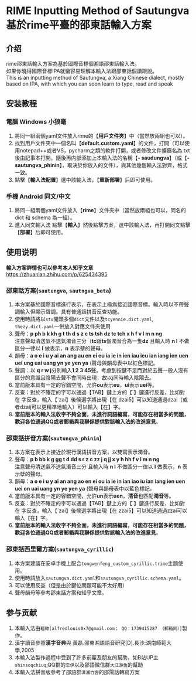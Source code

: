 # RIME Inputting Method of Sautungva<br>基於rime平臺的邵東話輸入方案

## 介绍
rime邵東話輸入方案為基於國際音標個湘語邵東話輸入法。  
如果你曉得國際音標IPA就蠻容易理解本輸入法跟邵東話個讀跟說。  
This is an inputting method of Sautungva, a Xiang Chinese dialect, mostly based on IPA, with which you can soon learn to type, read and speak

## 安装教程

### 電腦 Windows 小狼毫

1.  將同一組兩個yaml文件放入rime的【**用戶文件夾**】中（當然放兩組也可以）。
2.  找到用戶文件夾中一個名叫【**default.custom.yaml**】的文件，打開（可以使用notepad++或者VS，pycharm之類的軟件打開，或者修改文件擴展名為.txt後由記事本打開，隨後再内部添加上本輸入法的名稱【**\- saudungva**】（或【**\- sautungva_phinin**】，取決於你放入的文件），與其他幾個輸入法對齊，格式一致。
3.  點擊【**輸入法配置**】選中該輸入法，【**重新部署**】后即可使用。 

### 手機 Android 同文/中文

1.  將同一組兩個yaml文件放入【**rime**】文件夾中（當然放兩組也可以，同名的 dict 和 schema 為一組）。
3.  進入同文輸入法 點擊【**輸入**】然後點擊方案，選中該輸入法，再打開同文點擊【**部署**】后即可使用。

## 使用说明

**輸入方案詳情也可以參考本人知乎文章**https://zhuanlan.zhihu.com/p/625434395

### 邵東話方案(`sautungva`, `sautngva_beta`)

1.  本方案基於國際音標進行表示，在表示上極爲接近國際音標。輸入時以不帶聲調輸入但顯示聲調。具有普通話拼音反查功能。
2.  使用時請將以`stv`開頭多個`dict`文件以及`tcyennie.dict.yaml`, `thezy.dict.yaml`一併放入對應文件夾使用
3.  聲母：**p ph b k kh g t th d s z c ts tsh dz tc tch x h f v l m n ng**<br>注意聲母清送氣不送氣濁音三分（**tc**跟**ts**個濁音合為一隻**dz** 且輸入時 **n l** 不做區分一律以 **l** 做表示，**n** 表示孽的聲母。
4.  韻母：**a o e i u y ai an ang au en ei eu ia ie in ien iau ieu ian iang ien uen uei ung uai uang yn ye yen ya** (聲母與韻母表中以紅色標記。
5.  聲調：以 **q r w j**分別輸入**1 2 3 45**聲。考慮到按鍵不足而對於去聲一般人沒有區分的意識且陰陽去聲不會同時出現，故以j同時輸入陰陽去。
6.  當前版本具有一定的容錯空間，允許**ou**表示**eu**，**ui**表示**uei**等。
7.  反查：對於不確定的字可以通過【TAB】鍵上方的【\`】鍵進行反差，比如對 在 字反查，輸入【\`zai】後候選字將出現【在 dzai5】可以知道通過dzai（或者dzaij可以更精準地輸入）可以輸入【在】字。
8.  **當前版本的輸入法收字不夠全面，未進行詞語編寫，可能存在相當多的問題，歡迎各位通過QQ或者郵箱與我聯係提供對該輸入法的改進意見**。

### 邵東話拼音方案(`sautungva_phinin`)

1.  本方案在表示上接近於現行漢語拼音方案，以雙寫表示濁音。
2.  聲母：**p b bb k g gg t d dd s r z c zz j q jj x y h hh f v l m n ng**<br>注意聲母清送氣不送氣濁音三分 且輸入時 **n l** 不做區分一律以 **l** 做表示，**n** 表示孽的聲母。
3.  韻母：**a o e i u y ai an ang ao en ei ou ia ie in ian iao iu ian iang ien uen uei on uai uang yn ye yen ya** (聲母與韻母表中以藍色標記。
3.  當前版本具有一定的容錯空間，允許**un**表示**uen**，**清音**也匹配**濁音**等。
4.  反查：對於不確定的字可以通過【TAB】鍵上方的【\`】鍵進行反差，比如對 在 字反查，輸入【\`zai】後候選字將出現【在 zzai5】可以知道通過zzai可以輸入【在】字。
5.  **當前版本的輸入法收字不夠全面，未進行詞語編寫，可能存在相當多的問題，歡迎各位通過QQ或者郵箱與我聯係提供對該輸入法的改進意見**。

### 邵東話西里爾方案(`sautungva_cyrillic`)

1. 本方案建議在安卓手機上配合`tongwenfeng_custom_cyrillic.trime`主題使用。
2. 使用時請放入`sautungva.dict.yaml`和`sautungva_cyrillic.schema.yaml`。
3. 可以使用反查（但是由於鍵位問題可能不太好用）
4. 聲母韻母等參考邵東話方案和知乎文章。

## 参与贡献

1.  本輸入法由`轀輬[alfredlouis0x7@gmail.com； QQ：1739415287 （郵箱同）]`製作。
2.  漢字讀音參照**漢字音典**與 黃磊.邵東湘語語音研究[D].長沙:湖南師範大學,2005
3.  本輸入法製作過程中受到了許多前輩及朋友的幫助，如B站UP主`shinsoqchiuq`,QQ群的`恋伊`以及邵語微信群`大江游鱼`的幫助
4.  本輸入法拼音版參考了邵語群`潇湘竹客`的邵陽話轉寫方案
